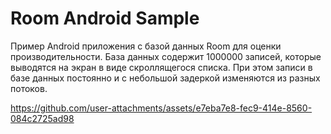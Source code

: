 # Room Android Sample

Пример Android приложения с базой данных Room для оценки производительности.
База данных содержит 1000000 записей, которые выводятся на экран в виде скроллящегося списка.
При этом записи в базе данных постоянно и с небольшой задеркой изменяются из разных потоков.

https://github.com/user-attachments/assets/e7eba7e8-fec9-414e-8560-084c2725ad98
